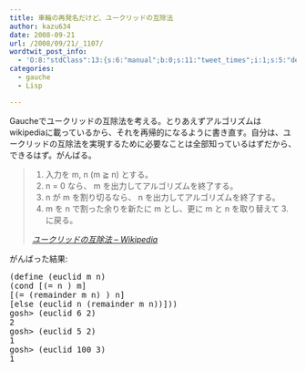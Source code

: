 ```yaml
---
title: 車輪の再発名だけど、ユークリッドの互除法
author: kazu634
date: 2008-09-21
url: /2008/09/21/_1107/
wordtwit_post_info:
  - 'O:8:"stdClass":13:{s:6:"manual";b:0;s:11:"tweet_times";i:1;s:5:"delay";i:0;s:7:"enabled";i:1;s:10:"separation";s:2:"60";s:7:"version";s:3:"3.7";s:14:"tweet_template";b:0;s:6:"status";i:2;s:6:"result";a:0:{}s:13:"tweet_counter";i:2;s:13:"tweet_log_ids";a:1:{i:0;i:4287;}s:9:"hash_tags";a:0:{}s:8:"accounts";a:1:{i:0;s:7:"kazu634";}}'
categories:
  - gauche
  - Lisp

---
```

<div class="section">
<p>
    Gaucheでユークリッドの互除法を考える。とりあえずアルゴリズムはwikipediaに載っているから、それを再帰的になるように書き直す。自分は、ユークリッドの互除法を実現するために必要なことは全部知っているはずだから、できるはず。がんばる。
</p>
  
<blockquote title="ユークリッドの互除法 - Wikipedia" cite="http://ja.wikipedia.org/wiki/%E3%83%A6%E3%83%BC%E3%82%AF%E3%83%AA%E3%83%83%E3%83%89%E3%81%AE%E4%BA%92%E9%99%A4%E6%B3%95">
<ol>
<li>
        入力を m, n (m ≧ n) とする。
</li>
<li>
        n = 0 なら、 m を出力してアルゴリズムを終了する。
</li>
<li>
        n が m を割り切るなら、 n を出力してアルゴリズムを終了する。
</li>
<li>
        m を n で割った余りを新たに m とし、更に m と n を取り替えて 3. に戻る。
</li>
</ol>
    
<p>
<cite><a href="http://ja.wikipedia.org/wiki/%E3%83%A6%E3%83%BC%E3%82%AF%E3%83%AA%E3%83%83%E3%83%89%E3%81%AE%E4%BA%92%E9%99%A4%E6%B3%95" onclick="__gaTracker('send', 'event', 'outbound-article', 'http://ja.wikipedia.org/wiki/%E3%83%A6%E3%83%BC%E3%82%AF%E3%83%AA%E3%83%83%E3%83%89%E3%81%AE%E4%BA%92%E9%99%A4%E6%B3%95', 'ユークリッドの互除法 &#8211; Wikipedia');" target="_blank">ユークリッドの互除法 &#8211; Wikipedia</a></cite>
</p>
</blockquote>
  
<p>
    がんばった結果:
</p>
  
<pre class="syntax-highlight">
<span class="synSpecial">(</span>define <span class="synSpecial">(</span>euclid m n<span class="synSpecial">)</span>
<span class="synSpecial">(</span><span class="synStatement">cond</span> [<span class="synSpecial">(</span><span class="synStatement">=</span> n <span class="synConstant"></span><span class="synSpecial">)</span> m]
[<span class="synSpecial">(</span><span class="synStatement">=</span> <span class="synSpecial">(</span>remainder m n<span class="synSpecial">)</span> <span class="synConstant"></span><span class="synSpecial">)</span> n]
[else <span class="synSpecial">(</span>euclid n <span class="synSpecial">(</span>remainder m n<span class="synSpecial">))</span>]<span class="synSpecial">))</span>
gosh&#62; <span class="synSpecial">(</span>euclid <span class="synConstant">6</span> <span class="synConstant">2</span><span class="synSpecial">)</span>
<span class="synConstant">2</span>
gosh&#62; <span class="synSpecial">(</span>euclid <span class="synConstant">5</span> <span class="synConstant">2</span><span class="synSpecial">)</span>
<span class="synConstant">1</span>
gosh&#62; <span class="synSpecial">(</span>euclid <span class="synConstant">100</span> <span class="synConstant">3</span><span class="synSpecial">)</span>
<span class="synConstant">1</span>
</pre>
</div>